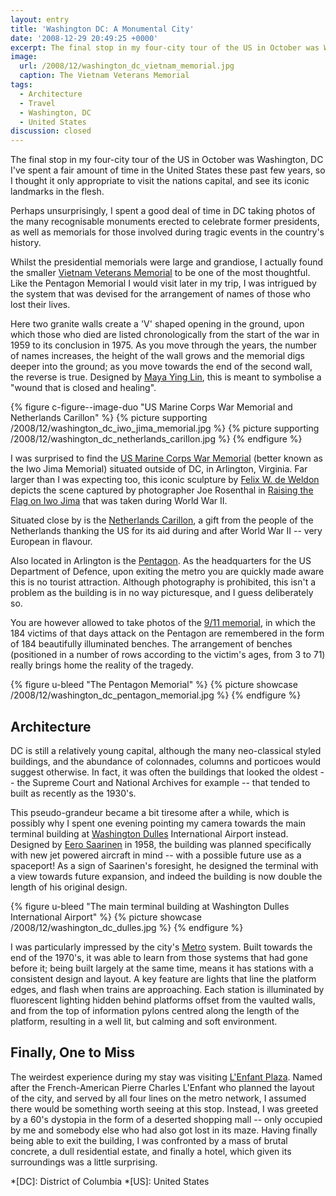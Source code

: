 ```yaml
---
layout: entry
title: 'Washington DC: A Monumental City'
date: '2008-12-29 20:49:25 +0000'
excerpt: The final stop in my four-city tour of the US in October was Washington, D.C.
image:
  url: /2008/12/washington_dc_vietnam_memorial.jpg
  caption: The Vietnam Veterans Memorial
tags:
  - Architecture
  - Travel
  - Washington, DC
  - United States
discussion: closed
---
```

The final stop in my four-city tour of the US in October was Washington, DC I've spent a fair amount of time in the United States these past few years, so I thought it only appropriate to visit the nations capital, and see its iconic landmarks in the flesh.

Perhaps unsurprisingly, I spent a good deal of time in DC taking photos of the many recognisable monuments erected to celebrate former presidents, as well as memorials for those involved during tragic events in the country's history.

Whilst the presidential memorials were large and grandiose, I actually found the smaller [Vietnam Veterans Memorial][1] to be one of the most thoughtful. Like the Pentagon Memorial I would visit later in my trip, I was intrigued by the system that was devised for the arrangement of names of those who lost their lives.

Here two granite walls create a 'V' shaped opening in the ground, upon which those who died are listed chronologically from the start of the war in 1959 to its conclusion in 1975. As you move through the years, the number of names increases, the height of the wall grows and the memorial digs deeper into the ground; as you move towards the end of the second wall, the reverse is true. Designed by [Maya Ying Lin][2], this is meant to symbolise a "wound that is closed and healing".

{% figure c-figure--image-duo "US Marine Corps War Memorial and Netherlands Carillon" %}
{% picture supporting /2008/12/washington_dc_iwo_jima_memorial.jpg %}
{% picture supporting /2008/12/washington_dc_netherlands_carillon.jpg %}
{% endfigure %}

I was surprised to find the [US Marine Corps War Memorial][3] (better known as the Iwo Jima Memorial) situated outside of DC, in Arlington, Virginia. Far larger than I was expecting too, this iconic sculpture by [Felix W. de Weldon][4] depicts the scene captured by photographer Joe Rosenthal in [Raising the Flag on Iwo Jima][5] that was taken during World War II.

Situated close by is the [Netherlands Carillon][6], a gift from the people of the Netherlands thanking the US for its aid during and after World War II -- very European in flavour.

Also located in Arlington is the [Pentagon][7]. As the headquarters for the US Department of Defence, upon exiting the metro you are quickly made aware this is no tourist attraction. Although photography is prohibited, this isn't a problem as the building is in no way picturesque, and I guess deliberately so.

You are however allowed to take photos of the [9/11 memorial][8], in which the 184 victims of that days attack on the Pentagon are remembered in the form of 184 beautifully illuminated benches. The arrangement of benches (positioned in a number of rows according to the victim's ages, from 3 to 71) really brings home the reality of the tragedy.

{% figure u-bleed "The Pentagon Memorial" %}
{% picture showcase /2008/12/washington_dc_pentagon_memorial.jpg %}
{% endfigure %}

## Architecture
DC is still a relatively young capital, although the many neo-classical styled buildings, and the abundance of colonnades, columns and porticoes would suggest otherwise. In fact, it was often the buildings that looked the oldest -- the Supreme Court and National Archives for example -- that tended to built as recently as the 1930's.

This pseudo-grandeur became a bit tiresome after a while, which is possibly why I spent one evening pointing my camera towards the main terminal building at [Washington Dulles][9] International Airport instead. Designed by [Eero Saarinen][10] in 1958, the building was planned specifically with new jet powered aircraft in mind -- with a possible future use as a spaceport! As a sign of Saarinen's foresight, he designed the terminal with a view towards future expansion, and indeed the building is now double the length of his original design.

{% figure u-bleed "The main terminal building at Washington Dulles International Airport" %}
{% picture showcase /2008/12/washington_dc_dulles.jpg %}
{% endfigure %}

I was particularly impressed by the city's [Metro][11] system. Built towards the end of the 1970's, it was able to learn from those systems that had gone before it; being built largely at the same time, means it has stations with a consistent design and layout. A key feature are lights that line the platform edges, and flash when trains are approaching. Each station is illuminated by fluorescent lighting hidden behind platforms offset from the vaulted walls, and from the top of information pylons centred along the length of the platform, resulting in a well lit, but calming and soft environment.

## Finally, One to Miss
The weirdest experience during my stay was visiting [L'Enfant Plaza][12]. Named after the French-American Pierre Charles L'Enfant who planned the layout of the city, and served by all four lines on the metro network, I assumed there would be something worth seeing at this stop. Instead, I was greeted by a 60's dystopia in the form of a deserted shopping mall -- only occupied by me and somebody else who had also got lost in its maze. Having finally being able to exit the building, I was confronted by a mass of brutal concrete, a dull residential estate, and finally a hotel, which given its surroundings was a little surprising.

[1]: http://en.wikipedia.org/wiki/Vietnam_Veterans_Memorial
[2]: http://en.wikipedia.org/wiki/Maya_Ying_Lin
[3]: http://en.wikipedia.org/wiki/USMC_War_Memorial
[4]: http://en.wikipedia.org/wiki/Felix_de_Weldon
[5]: http://en.wikipedia.org/wiki/Raising_the_Flag_on_Iwo_Jima
[6]: http://en.wikipedia.org/wiki/Netherlands_Carillon
[7]: http://en.wikipedia.org/wiki/The_Pentagon
[8]: http://en.wikipedia.org/wiki/Pentagon_Memorial
[9]: http://en.wikipedia.org/wiki/Washington_Dulles_International_Airport
[10]: http://en.wikipedia.org/wiki/Eero_Saarinen
[11]: http://en.wikipedia.org/wiki/Washington_Metro
[12]: http://en.wikipedia.org/wiki/L'Enfant_Plaza

*[DC]: District of Columbia
*[US]: United States
